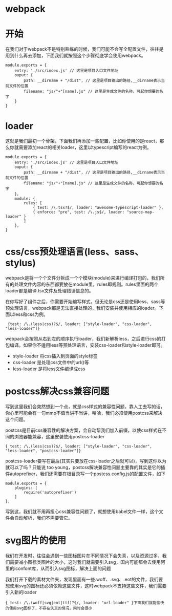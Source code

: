 # webpack
# 开始

在我们对于webpack不是特别熟练的时候，我们可能不会写全配置文件，往往是用到什么再去添加，下面我们就按照这个步骤彻底学会使用webpack。
```
module.exports = {
    entry: './src/index.js' // 这里是项目入口文件地址
    ouput: {
        path: __dirname + "/dist", // 这里是项目输出的路径,__dirname表示当前文件的位置
        filename: "js/"+"[name].js" // 这里是生成文件的名称，可起你想要的名字
    }
}
```

# loader
这就是我们最初一个骨架，下面我们再添加一些配置，比如你使用的是react，那么你就需要添加react的相关loader，这里以typescript编写的react为例。
```
module.exports = {
    entry: './src/index.js' // 这里是项目入口文件地址
    ouput: {
        path: __dirname + "/dist", // 这里是项目输出的路径,__dirname表示当前文件的位置
        filename: "js/"+"[name].js" // 这里是生成文件的名称，可起你想要的名字
    }，
    module: {
        rules: [
            { test: /\.tsx?$/, loader: "awesome-typescript-loader" },
            { enforce: "pre", test: /\.js$/, loader: "source-map-loader" }
        ]
    },
}
```
# css/css预处理语言(less、sass、stylus)
webpack是将一个个文件分拆成一个个模块(module)来进行编译打包的，我们所有的处理文件内容的东西都要放在module里，rules即规则。rules里面的两个loader都是编译.tsx文件及处理错误信息的。

在你写好了组件之后，你需要开始编写样式，但无论是css还是使用less、sass等预处理语言，webpack都是无法直接处理的，我们安装并使用相应的loader。下面以less和css为例。
```
 {test: /\.(less|css)?$/, loader: ["style-loader", "css-loader", "less-loader"]}
 ```
 webpack会按照从右到左的顺序执行loader，我们新解析less，之后进行css的打包编译。如果你不适用less等预处理语言，安装css-loader和style-loader即可。

* style-loader 将css插入到页面的style标签
* css-loader 是处理css文件中的url()等
* less-loader 是将less文件编译成css

# postcss解决css兼容问题
写到这里我们会突然想到一个点，就是css样式的兼容性问题，靠人工去写的话，你心里可能会有一句mmp不值当讲不当讲，哈哈，我们必须使用postcss来解决这个问题。

postcss是目前css兼容性的解决方案，会自动帮我们加入前缀，以使css样式在不同的浏览器能兼容，这里安装使用postcss-loader
```
{ test: /\.(less|css)?$/, loader: ["style-loader", "css-loader", "less-loader", "postcss-loader"]}
```
postcss-loader要写在最后(其实只要放在css-loader之后就可以)，写到这你以为就可以了吗？只能说 too young，postcss解决兼容性问题主要靠的其实是它的插件autoprefixer，我们还需要在根目录写一个postcss.config.js的配置文件，如下
```
module.exports = {
    plugins: [
        require('autoprefixer')
    ]
};
```
写到这，我们就不用再担心css兼容性问题了，就想使用babel文件一样，这个文件会自动解析，我们不需要管它。
# svg图片的使用

我们在开发时，往往会遇到一些图标图片在不同情况下会失真，以及资源过多，我们需要减小图标类图片的大小，这时我们就需要引入svg，国内可能都会去使用阿里的iconfont库，从而引入svg图标，解决上面的问题

我们打开下载的素材文件夹，发现里面有一些.woff、.svg、.eot的文件，我们要想使用svg的图标还必须依赖这些文件，这时webpack不支持这些文件，我们需要引入新的loader
```
{ test: /\.(woff|svg|eot|ttf)?$/, loader: "url-loader" }下面我们就能愉快的使用svg图标了，不存在失真的情况，同时会很小
```

